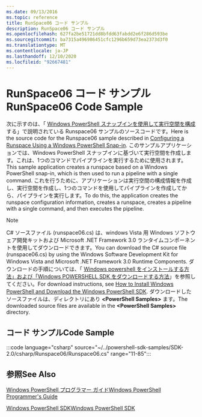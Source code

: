 ```yaml
---
ms.date: 09/13/2016
ms.topic: reference
title: RunSpace06 コード サンプル
description: RunSpace06 コード サンプル
ms.openlocfilehash: 627fa2be51721dd8bfdd63fabdd2e6f286d593be
ms.sourcegitcommit: ba7315a496986451cfc1296b659d73ea2373d3f0
ms.translationtype: MT
ms.contentlocale: ja-JP
ms.lasthandoff: 12/10/2020
ms.locfileid: "92667481"
---
```

# <a name="runspace06-code-sample"></a><span data-ttu-id="a0fb8-103">RunSpace06 コード サンプル</span><span class="sxs-lookup"><span data-stu-id="a0fb8-103">RunSpace06 Code Sample</span></span>

<span data-ttu-id="a0fb8-104">次に示すのは、「 [Windows PowerShell スナップインを使用して実行空間を構成](https://msdn.microsoft.com/a7289ee8-9732-49ee-91c7-d533e9538b83)する」で説明されている Runspace06 サンプルのソースコードです。</span><span class="sxs-lookup"><span data-stu-id="a0fb8-104">Here is the source code for the Runspace06 sample described in [Configuring a Runspace Using a Windows PowerShell Snap-in](https://msdn.microsoft.com/a7289ee8-9732-49ee-91c7-d533e9538b83).</span></span>
<span data-ttu-id="a0fb8-105">このサンプルアプリケーションでは、Windows PowerShell スナップインに基づいて実行空間を作成します。これは、1つのコマンドでパイプラインを実行するために使用されます。</span><span class="sxs-lookup"><span data-stu-id="a0fb8-105">This sample application creates a runspace based on a Windows PowerShell snap-in, which is then used to run a pipeline with a single command.</span></span> <span data-ttu-id="a0fb8-106">これを行うために、アプリケーションは実行空間の構成情報を作成し、実行空間を作成し、1つのコマンドを使用してパイプラインを作成してから、パイプラインを実行します。</span><span class="sxs-lookup"><span data-stu-id="a0fb8-106">To do this, the application creates the runspace configuration information, creates a runspace, creates a pipeline with a single command, and then executes the pipeline.</span></span>

> [!NOTE]
> <span data-ttu-id="a0fb8-107">C# ソースファイル (runspace06.cs) は、windows Vista 用 Windows ソフトウェア開発キットおよび Microsoft .NET Framework 3.0 ランタイムコンポーネントを使用してダウンロードできます。</span><span class="sxs-lookup"><span data-stu-id="a0fb8-107">You can download the C# source file (runspace06.cs) by using the Windows Software Development Kit for Windows Vista and Microsoft .NET Framework 3.0 Runtime Components.</span></span> <span data-ttu-id="a0fb8-108">ダウンロードの手順については、「 [Windows powershell をインストールする方法」および「Windows POWERSHELL SDK をダウンロードする方法](/powershell/scripting/developer/installing-the-windows-powershell-sdk)」を参照してください。</span><span class="sxs-lookup"><span data-stu-id="a0fb8-108">For download instructions, see [How to Install Windows PowerShell and Download the Windows PowerShell SDK](/powershell/scripting/developer/installing-the-windows-powershell-sdk).</span></span>
> <span data-ttu-id="a0fb8-109">ダウンロードしたソースファイルは、ディレクトリにあり **\<PowerShell Samples>** ます。</span><span class="sxs-lookup"><span data-stu-id="a0fb8-109">The downloaded source files are available in the **\<PowerShell Samples>** directory.</span></span>

## <a name="code-sample"></a><span data-ttu-id="a0fb8-110">コード サンプル</span><span class="sxs-lookup"><span data-stu-id="a0fb8-110">Code Sample</span></span>

:::code language="csharp" source="~/../powershell-sdk-samples/SDK-2.0/csharp/Runspace06/Runspace06.cs" range="11-85":::

## <a name="see-also"></a><span data-ttu-id="a0fb8-111">参照</span><span class="sxs-lookup"><span data-stu-id="a0fb8-111">See Also</span></span>

[<span data-ttu-id="a0fb8-112">Windows PowerShell プログラマー ガイド</span><span class="sxs-lookup"><span data-stu-id="a0fb8-112">Windows PowerShell Programmer's Guide</span></span>](./windows-powershell-programmer-s-guide.md)

[<span data-ttu-id="a0fb8-113">Windows PowerShell SDK</span><span class="sxs-lookup"><span data-stu-id="a0fb8-113">Windows PowerShell SDK</span></span>](../windows-powershell-reference.md)
